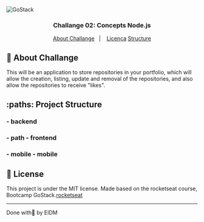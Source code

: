 
<img alt="GoStack" src="https://storage.googleapis.com/golden-wind/bootcamp-gostack/header-desafios.png" />

<h3 align="center">
  Challange 02: Concepts  Node.js
</h3>



<p align="center">
  <a href="#rocket-sobre-o-desafio">About Challange</a>&nbsp;&nbsp;&nbsp;|&nbsp;&nbsp;&nbsp;
  <a href="#memo-licença">Licença</a>
  <a href="#paths">Structure</a>
</p>

## :rocket: About Challange

This will be an application to store repositories in your portfolio, which will allow the creation, listing, update and removal of the repositories, and also allow the repositories to receive "likes".


## :paths: Project Structure

### - backend

### - path - frontend

### - mobile - mobile

## :memo: License

This project is under the MIT license.
Made based on the rocketseat course, Bootcamp GoStack.[rocketseat]


---

Done with💜 by EIDM 

[rocketseat]: https://rocketseat.com.br
